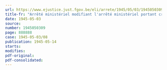 ```yaml
---
url: https://www.ejustice.just.fgov.be/eli/arrete/1945/05/03/1945050309/justel
title-fr: "Arrêté ministériel modifiant l'arrêté ministériel portant création du Conseil professionnel de l'Industrie du Verre"
date: 1945-05-03
source:
number: 1945050309
page: 888888
case: 1945-05-03/08
publication: 1945-05-14
starts:
modifies:
pdf-original:
pdf-consolidated:
---
```



